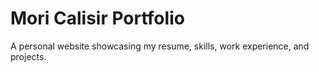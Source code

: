 # Mori Calisir Portfolio

A personal website showcasing my resume, skills, work experience, and projects.